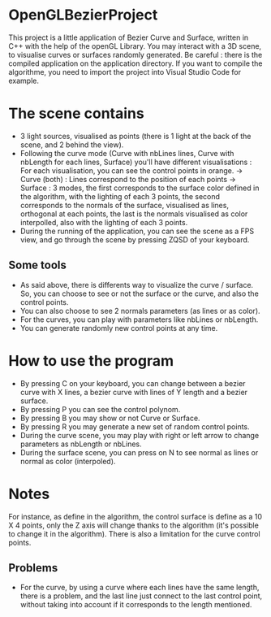 # OpenGLBezierProject

This project is a little application of Bezier Curve and Surface, written in C++ with the help of the openGL Library.
You may interact with a 3D scene, to visualise curves or surfaces randomly generated.
Be careful : there is the compiled application on the application directory. If you want to compile the algorithme, you need to import the project into Visual Studio Code for example.

# The scene contains
  - 3 light sources, visualised as points (there is 1 light at the back of the scene, and 2 behind the view).
  - Following the curve mode (Curve with nbLines lines, Curve with nbLength for each lines, Surface) you'll have different visualisations :
      For each visualisation, you can see the control points in orange.
      -> Curve (both) : Lines correspond to the position of each points
      -> Surface : 3 modes, the first corresponds to the surface color defined in the algorithm, with the lighting of each 3 points,
                   the second corresponds to the normals of the surface, visualised as lines, orthogonal at each points,
                   the last is the normals visualised as color interpolled, also with the lighting of each 3 points.
  - During the running of the application, you can see the scene as a FPS view, and go through the scene by pressing ZQSD of your keyboard.
## Some tools
  - As said above, there is differents way to visualize the curve / surface. So, you can choose to see or not the surface or the curve, and also the control points.
  - You can also choose to see 2 normals parameters (as lines or as color).
  - For the curves, you can play with parameters like nbLines or nbLength.
  - You can generate randomly new control points at any time.
 

# How to use the program
- By pressing C on your keyboard, you can change between a bezier curve with X lines, a bezier curve with lines of Y length and a bezier surface.
- By pressing P you can see the control polynom.
- By pressing B you may show or not Curve or Surface.
- By pressing R you may generate a new set of random control points.
- During the curve scene, you may play with right or left arrow to change parameters as nbLength or nbLines.
- During the surface scene, you can press on N to see normal as lines or normal as color (interpoled).



# Notes 
For instance, as define in the algorithm, the control surface is define as a 10 X 4 points, only the Z axis will change thanks to the algorithm (it's possible to change it in the algorithm).
There is also a limitation for the curve control points.

## Problems
 - For the curve, by using a curve where each lines have the same length, there is a problem, and the last line just connect to the last control point, without taking into account if it corresponds to the length mentioned.

